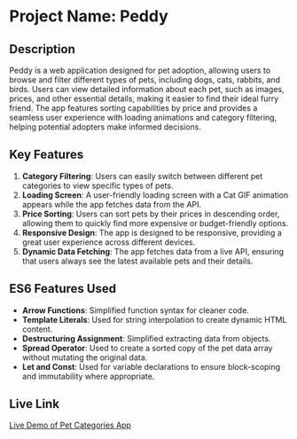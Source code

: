 # Project Name: Peddy

## Description
Peddy is a web application designed for pet adoption, allowing users to browse and filter different types of pets, including dogs, cats, rabbits, and birds. Users can view detailed information about each pet, such as images, prices, and other essential details, making it easier to find their ideal furry friend. The app features sorting capabilities by price and provides a seamless user experience with loading animations and category filtering, helping potential adopters make informed decisions.

## Key Features
1. **Category Filtering**: Users can easily switch between different pet categories to view specific types of pets.
2. **Loading Screen**: A user-friendly loading screen with a Cat GIF animation appears while the app fetches data from the API.
3. **Price Sorting**: Users can sort pets by their prices in descending order, allowing them to quickly find more expensive or budget-friendly options.
4. **Responsive Design**: The app is designed to be responsive, providing a great user experience across different devices.
5. **Dynamic Data Fetching**: The app fetches data from a live API, ensuring that users always see the latest available pets and their details.

## ES6 Features Used
- **Arrow Functions**: Simplified function syntax for cleaner code.
- **Template Literals**: Used for string interpolation to create dynamic HTML content.
- **Destructuring Assignment**: Simplified extracting data from objects.
- **Spread Operator**: Used to create a sorted copy of the pet data array without mutating the original data.
- **Let and Const**: Used for variable declarations to ensure block-scoping and immutability where appropriate.

## Live Link
[Live Demo of Pet Categories App](https://your-deployed-project-link.com)
